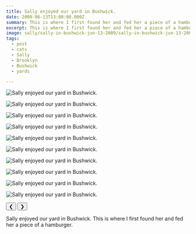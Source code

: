 ```yaml
---
title: Sally enjoyed our yard in Bushwick.
date: 2009-06-13T13:00:00.000Z
summary: This is where I first found her and fed her a piece of a hamburger.
excerpt: This is where I first found her and fed her a piece of a hamburger.
image: sally/sally-in-bushwick-jun-13-2009/sally-in-bushwick-jun-13-2009-54.jpg
tags:
  - post 
  - cats 
  - Sally
  - Brooklyn
  - Bushwick
  - yards

---
```


<div id="viewport">

![Sally enjoyed our yard in Bushwick.](/static/img/sally/sally-in-bushwick-jun-13-2009/sally-in-bushwick-jun-13-2009-56.jpg "Sally enjoyed our yard in Bushwick.")

![Sally enjoyed our yard in Bushwick.](/static/img/sally/sally-in-bushwick-jun-13-2009/sally-in-bushwick-jun-13-2009-57.jpg "Sally enjoyed our yard in Bushwick.")

![Sally enjoyed our yard in Bushwick.](/static/img/sally/sally-in-bushwick-jun-13-2009/sally-in-bushwick-jun-13-2009-58.jpg "Sally enjoyed our yard in Bushwick.")

![Sally enjoyed our yard in Bushwick.](/static/img/sally/sally-in-bushwick-jun-13-2009/sally-in-bushwick-jun-13-2009-59.jpg "Sally enjoyed our yard in Bushwick.")

![Sally enjoyed our yard in Bushwick.](/static/img/sally/sally-in-bushwick-jun-13-2009/sally-in-bushwick-jun-13-2009-60.jpg "Sally enjoyed our yard in Bushwick.")


![Sally enjoyed our yard in Bushwick.](/static/img/sally/sally-in-bushwick-jun-13-2009/sally-in-bushwick-jun-13-2009-63.jpg "Sally enjoyed our yard in Bushwick.")

![Sally enjoyed our yard in Bushwick.](/static/img/sally/sally-in-bushwick-jun-13-2009/sally-in-bushwick-jun-13-2009-62.jpg "Sally enjoyed our yard in Bushwick.")

![Sally enjoyed our yard in Bushwick.](/static/img/sally/sally-in-bushwick-jun-13-2009/sally-in-bushwick-jun-13-2009-52.jpg "Sally enjoyed our yard in Bushwick.")

![Sally enjoyed our yard in Bushwick.](/static/img/sally/sally-in-bushwick-jun-13-2009/sally-in-bushwick-jun-13-2009-53.jpg "Sally enjoyed our yard in Bushwick.")

![Sally enjoyed our yard in Bushwick.](/static/img/sally/sally-in-bushwick-jun-13-2009/sally-in-bushwick-jun-13-2009-54.jpg "Sally enjoyed our yard in Bushwick.")

</div>
<div class="flex row-reverse space-between">
  <div id="caption"></div>
  <div class="prevnext-container">
    <button id="buttonPrevious">&#10094;</button>
    <button id="buttonNext">&#10095;</button>
  </div>
</div>

Sally enjoyed our yard in Bushwick. This is where I first found her and fed her a piece of a hamburger.